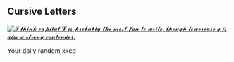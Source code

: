 ## Cursive Letters
[![𝓘 𝓽𝓱𝓲𝓷𝓴 𝓬𝓪𝓹𝓲𝓽𝓪𝓵 𝓛 𝓲𝓼 𝓹𝓻𝓸𝓫𝓪𝓫𝓵𝔂 𝓽𝓱𝓮 𝓶𝓸𝓼𝓽 𝓯𝓾𝓷 𝓽𝓸 𝔀𝓻𝓲𝓽𝓮, 𝓽𝓱𝓸𝓾𝓰𝓱 𝓵𝓸𝔀𝓮𝓻𝓬𝓪𝓼𝓮 𝓺 𝓲𝓼 𝓪𝓵𝓼𝓸 𝓪 𝓼𝓽𝓻𝓸𝓷𝓰 𝓬𝓸𝓷𝓽𝓮𝓷𝓭𝓮𝓻.](https://imgs.xkcd.com/comics/cursive_letters.png)](https://xkcd.com/2912/ "𝓘 𝓽𝓱𝓲𝓷𝓴 𝓬𝓪𝓹𝓲𝓽𝓪𝓵 𝓛 𝓲𝓼 𝓹𝓻𝓸𝓫𝓪𝓫𝓵𝔂 𝓽𝓱𝓮 𝓶𝓸𝓼𝓽 𝓯𝓾𝓷 𝓽𝓸 𝔀𝓻𝓲𝓽𝓮, 𝓽𝓱𝓸𝓾𝓰𝓱 𝓵𝓸𝔀𝓮𝓻𝓬𝓪𝓼𝓮 𝓺 𝓲𝓼 𝓪𝓵𝓼𝓸 𝓪 𝓼𝓽𝓻𝓸𝓷𝓰 𝓬𝓸𝓷𝓽𝓮𝓷𝓭𝓮𝓻.")

Your daily random xkcd
